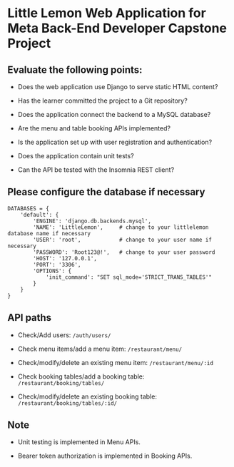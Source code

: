 # Little Lemon Web Application for Meta Back-End Developer Capstone Project

## Evaluate the following points:

- Does the web application use Django to serve static HTML content?

- Has the learner committed the project to a Git repository?

- Does the application connect the backend to a MySQL database?

- Are the menu and table booking APIs implemented?

- Is the application set up with user registration and authentication?

- Does the application contain unit tests?

- Can the API be tested with the Insomnia REST client?

## Please configure the database if necessary

```
DATABASES = {
    'default': {
        'ENGINE': 'django.db.backends.mysql',
        'NAME': 'LittleLemon',     # change to your littlelemon database name if necessary
        'USER': 'root',            # change to your user name if necessary
        'PASSWORD': 'Root123@!',   # change to your user password
        'HOST': '127.0.0.1',
        'PORT': '3306',
        'OPTIONS': {
            'init_command': "SET sql_mode='STRICT_TRANS_TABLES'"
        }
    }
}
```

## API paths

- Check/Add users: `/auth/users/`

- Check menu items/add a menu item: `/restaurant/menu/`

- Check/modify/delete an existing menu item: `/restaurant/menu/:id`

- Check booking tables/add a booking table: `/restaurant/booking/tables/`

- Check/modify/delete an existing booking table: `/restaurant/booking/tables/:id/`

## Note

- Unit testing is implemented in Menu APIs.

- Bearer token authorization is implemented in Booking APIs.
